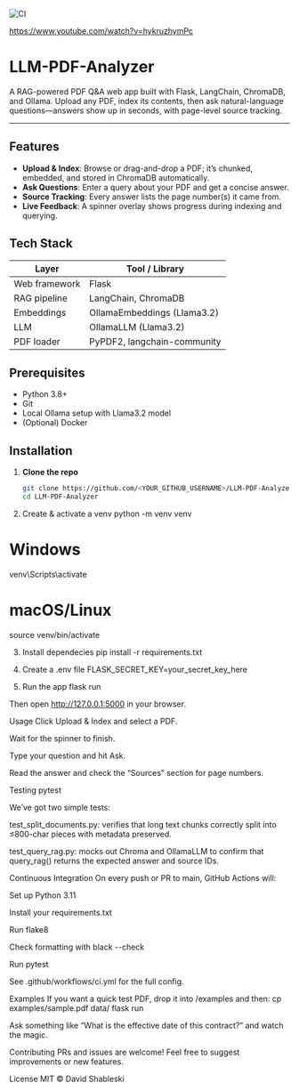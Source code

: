 ![CI](https://github.com/<DavidShableski>/LLM-PDF-Analyzer/actions/workflows/ci.yml/badge.svg)

https://www.youtube.com/watch?v=hykruzhymPc

# LLM-PDF-Analyzer

A RAG-powered PDF Q&A web app built with Flask, LangChain, ChromaDB, and Ollama. Upload any PDF, index its contents, then ask natural-language questions—answers show up in seconds, with page-level source tracking.

---

## Features

- **Upload & Index**: Browse or drag-and-drop a PDF; it’s chunked, embedded, and stored in ChromaDB automatically.  
- **Ask Questions**: Enter a query about your PDF and get a concise answer.  
- **Source Tracking**: Every answer lists the page number(s) it came from.  
- **Live Feedback**: A spinner overlay shows progress during indexing and querying.

## Tech Stack

| Layer           | Tool / Library          |
| --------------- | ----------------------- |
| Web framework   | Flask                   |
| RAG pipeline    | LangChain, ChromaDB     |
| Embeddings      | OllamaEmbeddings (Llama3.2) |
| LLM             | OllamaLLM (Llama3.2)    |
| PDF loader      | PyPDF2, langchain-community |

## Prerequisites

- Python 3.8+  
- Git  
- Local Ollama setup with Llama3.2 model  
- (Optional) Docker

## Installation

1. **Clone the repo**  
   ```bash
   git clone https://github.com/<YOUR_GITHUB_USERNAME>/LLM-PDF-Analyzer.git
   cd LLM-PDF-Analyzer

2. Create & activate a venv
python -m venv venv
# Windows
venv\Scripts\activate
# macOS/Linux
source venv/bin/activate

3. Install dependecies
pip install -r requirements.txt

4. Create a .env file
FLASK_SECRET_KEY=your_secret_key_here

5. Run the app
flask run

Then open http://127.0.0.1:5000 in your browser.

Usage
Click Upload & Index and select a PDF.

Wait for the spinner to finish.

Type your question and hit Ask.

Read the answer and check the “Sources” section for page numbers.

Testing
pytest

We’ve got two simple tests:

test_split_documents.py: verifies that long text chunks correctly split into ≤800-char pieces with metadata preserved.

test_query_rag.py: mocks out Chroma and OllamaLLM to confirm that query_rag() returns the expected answer and source IDs.

Continuous Integration
On every push or PR to main, GitHub Actions will:

Set up Python 3.11

Install your requirements.txt

Run flake8

Check formatting with black --check

Run pytest

See .github/workflows/ci.yml for the full config.

Examples
If you want a quick test PDF, drop it into /examples and then:
cp examples/sample.pdf data/
flask run

Ask something like “What is the effective date of this contract?” and watch the magic.

Contributing
PRs and issues are welcome! Feel free to suggest improvements or new features.

License
MIT © David Shableski
